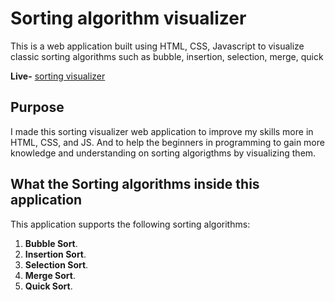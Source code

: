 # Sorting algorithm visualizer

This is a web application built using HTML, CSS, Javascript to visualize classic sorting algorithms such as bubble, insertion, selection, merge, quick 

**Live-** [sorting visualizer](https://nitesh18a.github.io/sorting_visualizer/) 

## Purpose

I made this sorting visualizer web application to improve my skills more in
HTML, CSS, and JS. And to help the beginners in programming to gain more knowledge and understanding on sorting algorigthms by visualizing them.

## What the Sorting algorithms inside this application

This application supports the following sorting algorithms:

1. **Bubble Sort**.
2. **Insertion Sort**.
3. **Selection Sort**.
4. **Merge Sort**.
5. **Quick Sort**.
